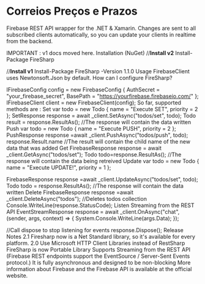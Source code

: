 # Correios Preços e Prazos

Firebase REST API wrapper for the .NET & Xamarin.
Changes are sent to all subscribed clients automatically, so you can update your clients in realtime from the backend.
  
IMPORTANT : v1 docs moved here.
Installation (NuGet)
//**Install v2**
Install-Package FireSharp

//**Install v1**
Install-Package FireSharp -Version 1.1.0
Usage
FirebaseClient uses Newtonsoft.Json by default.
How can I configure FireSharp?

  IFirebaseConfig config = new FirebaseConfig
  {
     AuthSecret = "your_firebase_secret",
     BasePath = "https://yourfirebase.firebaseio.com/"
  };
IFirebaseClient  client = new FirebaseClient(config);
So far, supported methods are :
Set
var todo = new Todo {
                name = "Execute SET",
                priority = 2
            };
SetResponse response = await _client.SetAsync("todos/set", todo);
Todo result = response.ResultAs<Todo>(); //The response will contain the data written
Push
 var todo = new Todo {
                name = "Execute PUSH",
                priority = 2
            };
PushResponse response =await  _client.PushAsync("todos/push", todo);
response.Result.name //The result will contain the child name of the new data that was added
Get
 FirebaseResponse response = await _client.GetAsync("todos/set");
 Todo todo=response.ResultAs<Todo>(); //The response will contain the data being retreived
Update
var todo = new Todo {
                name = "Execute UPDATE!",
                priority = 1
            };

FirebaseResponse response =await  _client.UpdateAsync("todos/set", todo);
Todo todo = response.ResultAs<Todo>(); //The response will contain the data written
Delete
FirebaseResponse response =await  _client.DeleteAsync("todos"); //Deletes todos collection
Console.WriteLine(response.StatusCode);
Listen Streaming from the REST API
EventStreamResponse response = await _client.OnAsync("chat", (sender, args, context) => {
       System.Console.WriteLine(args.Data);
});

//Call dispose to stop listening for events
response.Dispose();
Release Notes
2.1
Firesharp now is a Net Standard library, so it's available for every platform.
2.0
Use Microsoft HTTP Client Libraries instead of RestSharp
FireSharp is now Portable Library
Supports Streaming from the REST API (Firebase REST endpoints support the EventSource / Server-Sent Events protocol.)
It is fully asynchronous and designed to be non-blocking
More information about Firebase and the Firebase API is available at the official website.
